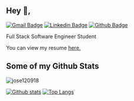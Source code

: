 ## Hey 👋,
[![Gmail Badge](https://img.shields.io/badge/-jose.esteban0918@gmail.com-c14438?style=flat&logo=Gmail&logoColor=white&link=mailto:jose.esteban0918@gmail.com)](mailto:jose.esteban0918@gmail.com) 
[![Linkedin Badge](https://img.shields.io/badge/jose-esteban-muñoz-garzon-0072b1?style=flat&logo=Linkedin&logoColor=white&link=https://www.linkedin.com/in/jose-esteban-muñoz-garzon/)](https://www.linkedin.com/in/jose-esteban-muñoz-garzon/) [![Github Badge](https://img.shields.io/badge/-jose120918-grey?style=flat&logo=github&logoColor=white&link=https://github.com/jose120918/)](https://www.github.com/jose120918/) <p align='left'>Full Stack Software Engineer Student</p><p align='left'> You can view my resume <a href='https://www.linkedin.com/in/jose-esteban-muñoz-garzon/detail/overlay-view/urn:li:fsd_profileTreasuryMedia:(ACoAACUmdL0Bsnl332xoqIZxYQ0UPi6fZCjBp9s,1605727389242)/ ' target=_blank><u>here</u>.</a></p>
## Some of my Github Stats
<p align=left> <img src=https://komarev.com/ghpvc/?username=jose120918 alt=jose120918 /> </p>

[![Github stats](https://github-readme-stats.vercel.app/api?username=jose120918&show_icons=true&include_all_commits=true)](https://github.com/jose120918/github-readme-stats)
[![Top Langs](https://github-readme-stats.vercel.app/api/top-langs/?username=jose120918&layout=compact)](https://github.com/jose120918/github-readme-stats)


<!--
**jose120918/jose120918** is a ✨ _special_ ✨ repository because its `README.md` (this file) appears on your GitHub profile.

Here are some ideas to get you started:

- 🔭 I’m currently working on ...
- 🌱 I’m currently learning in Holberton School Bogotá
- 👯 I’m looking to collaborate on ...
- 🤔 I’m looking for help with ...
- 💬 Ask me about ...
- 📫 How to reach me: ...
- 😄 Pronouns: ...
- ⚡ Fun fact: ...
-->
